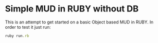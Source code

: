 # Simple MUD in RUBY without DB

This is an attempt to get started on a basic Object based MUD in RUBY.
In order to test it just run:

````ruby
ruby run.rb
````
